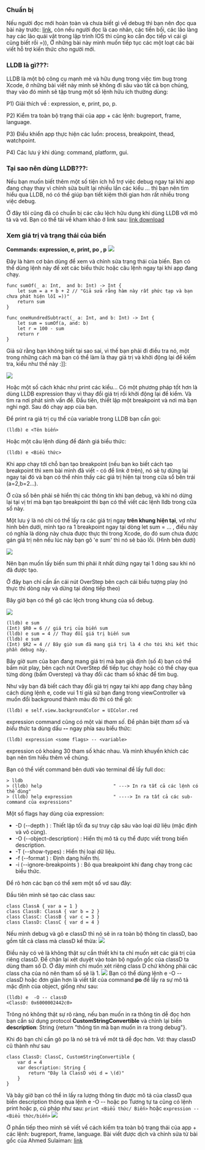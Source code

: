 ### Chuẩn bị 
Nếu người đọc mới hoàn toàn và chưa biết gì về  debug thì bạn nên đọc qua bài này trước: [link](https://viblo.asia/p/mot-so-huong-tim-va-xu-li-bug-cho-nguoi-moi-GrLZDAbVlk0), còn nếu người đọc là cao nhân, các tiền bối, các lão làng hay các lão quái vật trong lập trình IOS thì cũng ko cần đọc tiếp vì cái gì cũng biết rồi =)), Ở những bài này mình muốn tiếp tục các một loạt các bài viết hỗ trợ kiến thức cho người mới.

### LLDB là gì???:
LLDB là một bộ công cụ mạnh mẽ và hữu dụng trong việc tìm bug trong Xcode, ở những bài viết này mình sẽ không đi sâu vào tất cả bọn chúng, thay vào đó mình sẽ tập trung một số lệnh hữu ích thường dùng:

P1) Giải thích về : expression, e, print, po, p.

P2) Kiểm tra toàn bộ trạng thái của app + các lệnh: bugreport, frame, language.

P3) Điều khiển app thực hiện các luồn: process, breakpoint, thead, watchpoint.

P4) Các lưu ý khi dùng: command, platform, gui.

### Tại sao nên dùng LLDB???:
Nếu bạn muốn biết thêm một số tiện ích hỗ trợ việc debug ngay tại khi app đang chạy thay vì chỉnh sửa built lại nhiều lần các kiểu ... thì bạn nên tìm hiểu qua LLDB, nó có thể giúp bạn tiết kiệm thời gian hơn rất nhiều trong việc debug.

Ở đây tôi cũng đã có chuẩn bị các câu lệch hữu dụng khi dùng LLDB với mô tả và vd. Bạn có thể tải về kham khảo ở link sau:
[link download](https://www.dropbox.com/s/9sv67e7f2repbpb/lldb-commands-map.png?dl=0)
### Xem giá trị và trạng thái của biến
**Commands: expression, e, print, po , p**
![](https://images.viblo.asia/00dbb7d6-8645-4ac3-9411-c37000680a88.png)

Đây là hàm cơ bản dùng để xem và chỉnh sửa trạng thái của biến. Bạn có thể dùng lệnh này để xét các biểu thức hoặc câu lệnh ngay tại khi app đang chạy.

```
func sumOf(_ a: Int,  and b: Int) -> Int {
    let sum = a + b + 2 // "Giả sửa rằng hàm này rất phức tạp và bạn chưa phát hiện lỗi =))"
    return sum
}

func oneHundredSubtract(_ a: Int, and b: Int) -> Int {
    let sum = sumOf(a, and: b)
    let r = 100 - sum
    return r
}
```
Giả sử rằng bạn không biết tại sao sai, vì thế bạn phải đi điều tra nó, một trong những cách mà bạn có thể làm là thay giá trị và khởi động lại để kiểm tra, kiểu như thế này :]]:


![](https://images.viblo.asia/87038c00-15b8-460c-ba0e-9d4bc836ca91.png)


 Hoặc một số cách khác như print các kiểu... Có một phương pháp tốt hơn là dùng LLDB expression thay vì thay đổi giá trị rồi khởi động lại để kiểm. Và tìm ra nơi phát sinh vấn đề. Đầu tiên, thiết lập một breakpoint và nơi mà bạn nghi ngờ. Sau đó chạy app của bạn.
 
 Để print ra giá trị cụ thể của variable trong LLDB bạn cần gọi:
 
 `(lldb) e <Tên biến>`
 
Hoặc một câu lệnh dùng để đánh giá biểu thức:

 `(lldb) e <Biểu thức>`
 
   Khi app chạy tới chỗ bạn tạo breakpoint (nếu bạn ko biết cách tạo breakpoint thì xem bài mình đã viết - có để  link ở trên), nó sẽ tự dừng lại ngay tại đó và bạn có thể nhìn thấy các giá trị hiện tại trong cửa sổ bên trái (a=2,b=2...).
 
   Ở cửa sổ bên phải sẽ hiển thị các thông tin khi bạn debug, và khi nó dừng lại tại vị trí mà bạn tạo breakpoint thì bạn có thể viết các lệnh lldb trong cửa sổ này.
   
   Một lưu ý là nó chỉ có thể lấy ra các giá trị ngay **trên khung hiện tại**, vd như hình bên dưới, mình tạo ra 1 breakpoint ngay tại dòng let sum = ... , điều này có nghĩa là dòng này chưa được thực thi trong Xcode, do đó sum chưa được gán giá trị nên nếu lúc này bạn gõ 'e sum' thì nó sẽ báo lỗi. (Hình bên dưới)
    
![](https://images.viblo.asia/6f4e3f99-bffa-4295-a2b5-1281ed059c24.png)

  Nên bạn muốn lấy biến sum thì phải ít nhất dừng ngay tại 1 dòng sau khi nó đã được tạo.
  
Ở đây bạn chỉ cần ấn cái nút OverStep bên cạch cái biểu tượng play (nó thực thi dòng này và dừng tại dòng tiếp theo)

Bây giờ bạn có thể gõ các lệch trong khung của sổ debug.
    
![](https://images.viblo.asia/565596fb-3906-496e-abbd-03b3b61c228c.png)

```
(lldb) e sum 
(Int) $R0 = 6 // giá trị của biến sum
(lldb) e sum = 4 // Thay đổi giá trị biến sum
(lldb) e sum 
(Int) $R2 = 4 // Bây giờ sum đã mang giá trị là 4 cho tới khi kết thúc phần debug này.
```
Bây giờ sum của bạn đang mang giá trị mà bạn giả định (số 4) bạn có thể bấm nút play, bên cạch nút OverStep để tiếp tục chạy hoặc có thể chạy qua từng dòng (bấm Overstep) và thay đổi các tham số khác để tìm bug.

Như vậy bạn đã biết cách thay đổi giá trị ngay tại khi app đang chạy bằng cách dùng lệnh e, code vui 1 tí giả sử bạn đang trong viewController và muốn đổi background thành màu đỏ thì có thể gõ:
```
(lldb) e self.view.backgroundColor = UIColor.red
```

expression command cũng có một vài *tham số*. Để phân biệt *tham số* và *biểu thức* ta dùng dấu **--** ngay phía sau biểu thức:

```
(lldb) expression <some flags> -- <variable>
```

expression có khoảng 30 tham số khác nhau. Và mình khuyến khích các bạn nên tìm hiểu thêm về chúng.

Bạn có thể viết command bên dưới vào terminal để lấy full doc:
```
> lldb
> (lldb) help                          " ---> In ra tất cả các lệnh có thể dùng"
> (lldb) help expression               " ----> In ra tất cả các sub-command của expressions"
```
 Một số flags hay dùng của expression:
*  -D <count> (--depth <count>)   : Thiết lập tối đa sự truy cập sâu vào loại dữ liệu (mặc định và vô cùng).
*  -O (--object-description) : Hiển thị mô tả cụ thể được viết trong biến description. 
*  -T (--show-types) : Hiển thị loại dữ liệu.
*  -f <format> (--format <formant>) : Định dạng hiển thị.
*   -i <boolean> (--ignore-breakpoints <boolean>) : Bỏ qua breakpoint khi đang chạy trong các biểu thức.

  Để rõ hơn các bạn có thể xem một số vd sau đây:
  
  Đầu tiên mình sẽ tạo các class sau:
```
class ClassA { var a = 1 }
class ClassB: ClassA { var b = 2 }
class ClassC: ClassB { var c = 3 }
class ClassD: ClassC { var d = 4 }
```
Nếu mình debug và gõ e classD thì nó sẽ in ra toàn bộ thông tin classD, bao gồm tất cả class mà classD kế thừa:
![](https://images.viblo.asia/47089106-c564-43d3-9e2e-4368a9044f9c.png)

Điều này có vẻ là không thật sự cần thiết khi ta chỉ muốn xét các giá trị của riêng classD. Để chặn lại xét duyệt vào toàn bộ nguồn gốc của classD ta dùng tham số D.
 Ở đây mình chỉ muốn xét riêng class D chứ không phải các class cha của nó nên tham số sẽ là 1.
![](https://images.viblo.asia/12926883-818f-4240-b836-573d63e76500.png)
    Bạn có thể dùng lệnh e -O -- classD hoặc đơn giản hơn là viết tắt của command **po** để lấy ra sự mô tả mặc định của object, giống như sau:
```
(lldb) e  -O -- classD
<ClassD: 0x6000002442c0>
```
 Trông nó không thật sự rõ ràng, nếu bạn muốn in ra thông tin dễ đọc hơn bạn cần sử dụng protocol **CustomStringConvertible** và chỉnh lại biến **description**: String {return "thông tin mà bạn muốn in ra trong debug"}.
 
 Khi đó bạn chỉ cần gõ po là nó sẽ trả về môt tả dễ đọc hơn.
 Vd: thay classD cũ thành như sau
```
class ClassD: ClassC, CustomStringConvertible {
    var d = 4
    var description: String {
        return "Đây là ClassD với d = \(d)"
    }
}
```
Và bây giờ bạn có thể in lấy ra lượng thông tin được mô tả của classD qua biến description thông qua lệnh e -O -- hoặc po
Tương tự ta cũng có lệnh print hoặc p, cú pháp như sau: `print <Biểu thức/ Biến>` hoặc `expression -- <Biểu thức/biến>`
![](https://images.viblo.asia/f7a32f54-3fce-4709-8bac-0c1508baabd7.png)

Ở phần tiếp theo mình sẽ viết về cách kiểm tra toàn bộ trạng thái của app + các lệnh: bugreport, frame, language.
Bài viết được dịch và chỉnh sửa từ bài gốc của Ahmed Sulaiman: [link](https://medium.com/flawless-app-stories/debugging-swift-code-with-lldb-b30c5cf2fd49)